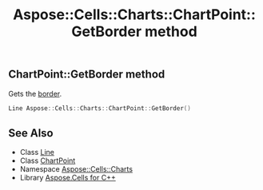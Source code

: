 ﻿---
title: Aspose::Cells::Charts::ChartPoint::GetBorder method
linktitle: GetBorder
second_title: Aspose.Cells for C++ API Reference
description: 'Aspose::Cells::Charts::ChartPoint::GetBorder method. Gets the border in C++.'
type: docs
weight: 1000
url: /cpp/aspose.cells.charts/chartpoint/getborder/
---
## ChartPoint::GetBorder method


Gets the [border](../).

```cpp
Line Aspose::Cells::Charts::ChartPoint::GetBorder()
```

## See Also

* Class [Line](../../../aspose.cells.drawing/line/)
* Class [ChartPoint](../)
* Namespace [Aspose::Cells::Charts](../../)
* Library [Aspose.Cells for C++](../../../)
